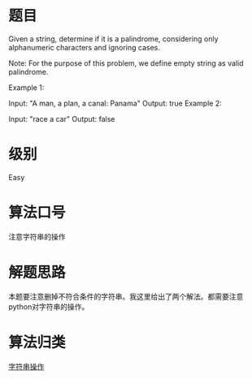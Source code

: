 # 题目
Given a string, determine if it is a palindrome, considering only alphanumeric characters and ignoring cases.

Note: For the purpose of this problem, we define empty string as valid palindrome.

Example 1:

Input: "A man, a plan, a canal: Panama"
Output: true
Example 2:

Input: "race a car"
Output: false

# 级别 
Easy

# 算法口号
注意字符串的操作

# 解题思路
本题要注意删掉不符合条件的字符串。我这里给出了两个解法。都需要注意python对字符串的操作。

# 算法归类
<a href="../../../STRING.md">字符串操作</a>